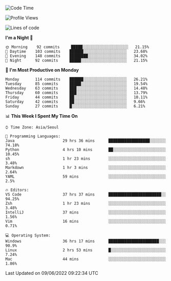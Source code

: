 <!--START_SECTION:waka-->
![Code Time](http://img.shields.io/badge/Code%20Time-669%20hrs%2036%20mins-blue)

![Profile Views](http://img.shields.io/badge/Profile%20Views-3-blue)

![Lines of code](https://img.shields.io/badge/From%20Hello%20World%20I%27ve%20Written-1%20Million%20lines%20of%20code-blue)

**I'm a Night 🦉** 

```text
🌞 Morning    92 commits     █████░░░░░░░░░░░░░░░░░░░░   21.15% 
🌆 Daytime    103 commits    ██████░░░░░░░░░░░░░░░░░░░   23.68% 
🌃 Evening    148 commits    ████████░░░░░░░░░░░░░░░░░   34.02% 
🌙 Night      92 commits     █████░░░░░░░░░░░░░░░░░░░░   21.15%

```
📅 **I'm Most Productive on Monday** 

```text
Monday       114 commits    ██████░░░░░░░░░░░░░░░░░░░   26.21% 
Tuesday      85 commits     █████░░░░░░░░░░░░░░░░░░░░   19.54% 
Wednesday    63 commits     ███░░░░░░░░░░░░░░░░░░░░░░   14.48% 
Thursday     60 commits     ███░░░░░░░░░░░░░░░░░░░░░░   13.79% 
Friday       44 commits     ██░░░░░░░░░░░░░░░░░░░░░░░   10.11% 
Saturday     42 commits     ██░░░░░░░░░░░░░░░░░░░░░░░   9.66% 
Sunday       27 commits     █░░░░░░░░░░░░░░░░░░░░░░░░   6.21%

```


📊 **This Week I Spent My Time On** 

```text
⌚︎ Time Zone: Asia/Seoul

💬 Programming Languages: 
Java                     29 hrs 36 mins      ██████████████████░░░░░░░   74.18% 
Python                   4 hrs 10 mins       ██░░░░░░░░░░░░░░░░░░░░░░░   10.45% 
sh                       1 hr 23 mins        ░░░░░░░░░░░░░░░░░░░░░░░░░   3.48% 
Markdown                 1 hr 3 mins         ░░░░░░░░░░░░░░░░░░░░░░░░░   2.64% 
YAML                     59 mins             ░░░░░░░░░░░░░░░░░░░░░░░░░   2.5%

🔥 Editors: 
VS Code                  37 hrs 37 mins      ███████████████████████░░   94.25% 
Zsh                      1 hr 23 mins        ░░░░░░░░░░░░░░░░░░░░░░░░░   3.48% 
IntelliJ                 37 mins             ░░░░░░░░░░░░░░░░░░░░░░░░░   1.56% 
Vim                      16 mins             ░░░░░░░░░░░░░░░░░░░░░░░░░   0.71%

💻 Operating System: 
Windows                  36 hrs 17 mins      ██████████████████████░░░   90.9% 
Linux                    2 hrs 53 mins       █░░░░░░░░░░░░░░░░░░░░░░░░   7.24% 
Mac                      44 mins             ░░░░░░░░░░░░░░░░░░░░░░░░░   1.86%

```


 Last Updated on 09/06/2022 09:22:34 UTC
<!--END_SECTION:waka-->
